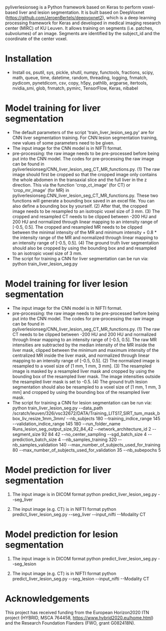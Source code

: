 pyliverlesionseg is a Python framework based on Keras to perform voxel-based liver and lesion segmentation. It is built based on DeepVoxnet (https://github.com/JeroenBertels/deepvoxnet2), which is a deep learning processing framework for Keras and developed in medical imaging research center (MIRC) of KU Leuven.
It allows training on segments (i.e. patches, subvolumes) of an image.
Segments are identified by the subject_id and the coordinate of the center voxel.

Installation
============
* Install os, psutil, sys, pickle, shutil, numpy, functools, fractions, scipy, math, queue, time, datetime, random, threading, logging, fnmatch, pydicom, pynetdicom, csv, copy, h5py, pathlib, argparse, itertools, nvidia_smi, glob, fnmatch, pymirc, TensorFlow, Keras, nibabel

Model training for liver segmentation
============================================
* The default parameters of the script 'train_liver_lesion_seg.py' are for CNN liver segmentation training. For CNN lesion segmentation training, new values of some parameters need to be given.
* The input image for the CNN model is in NIFTI format.
* pre-processing: the raw image needs to be pre-processed before being put into the CNN model. The codes for pre-processing the raw image can be found in pyliverlesionseg/CNN_liver_lesion_seg_CT_MR_functions.py.
(1) The raw image should first be cropped so that the cropped image only contains the whole abdomen in the transaxial slice and the full liver in the z direction. This via the function 'crop_ct_image' (for CT) or 'crop_mr_image' (for MR) in pyliverlesionseg.CNN_liver_lesion_seg_CT_MR_functions.py. These two functions will generate a bounding box saved in an excel file. You can also define a bounding box by yourself.
(2) After that, the cropped image needs to be resampled to an isotropic voxel size of 3 mm. 
(3) The cropped and resampled CT needs to be clipped between -200 HU and 200 HU and normalized through linear mapping to an intensity range of [-0.5, 0.5]. The cropped and resampled MR needs to be clipped between the minimal intensity of the MR and minimum intensity + 0.8 * the intensity range of the MR and normalized through linear mapping to an intensity range of [-0.5, 0.5].
(4) The ground truth liver segmentation should also be cropped by using the bounding box and and resampled to an isotropic voxel size of 3 mm. 
* The script for training a CNN for liver segmentation can be run via:
python train_liver_lesion_seg.py

Model training for liver lesion segmentation
============================================
* The input image for the CNN model is in NIFTI format.
* pre-processing: the raw image needs to be pre-processed before being put into the CNN model. The codes for pre-processing the raw image can be found in pyliverlesionseg/CNN_liver_lesion_seg_CT_MR_functions.py.
(1) The raw CT needs to be clipped between -200 HU and 200 HU and normalized through linear mapping to an intensity range of [-0.5, 0.5]. The raw MR intensities are subtracted by the median intensity of the MR inside the liver mask, clipped between the minimum and maximum intensity of the centralized MR inside the liver mask, and normalized through linear mapping to an intensity range of [-0.5, 0.5].
(2) The normalized image is resampled to a voxel size of [1 mm, 1 mm, 3 mm].
(3) The resampled image is masked by a resampled liver mask and cropped by using the bounding box of the resampled liver mask. The image intensities outside the resampled liver mask is set to -0.5.
(4) The ground truth lesion segmentation should also be resampled to a voxel size of [1 mm, 1 mm, 3 mm] and cropped by using the bounding box of the resampled liver mask.
* The script for training a CNN for lesion segmentation can be run via:
python train_liver_lesion_seg.py --data_path /scratch/leuven/326/vsc32672/DATA/Training_LITS17_SIRT_tum_mask_bbox_liv_resize_1mm_3mm/ --nb_subjects 180 --training_indice_range 145 --validation_indice_range 145 180 --run_folder_name Runs_lesion_seg_output_size_92_84_42 --network_architecture_id 2 --segment_size 92 84 42 --no_center_sampling --sgd_batch_size 4 --prediction_batch_size 4 --nb_samples_training 320 --nb_samples_validation 140 --max_number_of_subjects_used_for_training 80 --max_number_of_subjects_used_for_validation 35 --nb_subepochs 5 

Model prediction for liver segmentation
============================================
1. The input image is in DICOM format
python predict_liver_lesion_seg.py --seg_liver

2. The input image (e.g. CT) is in NIFTI format
python predict_liver_lesion_seg.py --seg_liver --input_nifti --Modality CT

Model prediction for lesion segmentation
============================================
1. The input image is in DICOM format
python predict_liver_lesion_seg.py --seg_lesion

2. The input image (e.g. CT) is in NIFTI format
python predict_liver_lesion_seg.py --seg_lesion --input_nifti --Modality CT

Acknowledgements
============================================
This project has received funding from the European Horizon2020 ITN project (HYBRID, MSCA 764458, https://www.hybrid2020.eu/home.html) and the Research Foundation Flanders (FWO, grant G082418N).